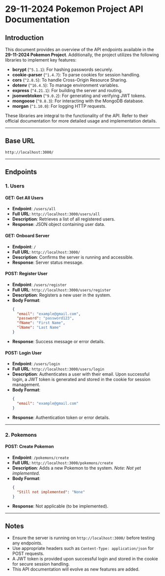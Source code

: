 # 29-11-2024 Pokemon Project API Documentation

## Introduction

This document provides an overview of the API endpoints available in the **29-11-2024 Pokemon Project**. Additionally, the project utilizes the following libraries to implement key features:

- **bcrypt** (`^5.1.1`): For hashing passwords securely.
- **cookie-parser** (`^1.4.7`): To parse cookies for session handling.
- **cors** (`^2.8.5`): To handle Cross-Origin Resource Sharing.
- **dotenv** (`^16.4.5`): To manage environment variables.
- **express** (`^4.21.1`): For building the server and routing.
- **jsonwebtoken** (`^9.0.2`): For generating and verifying JWT tokens.
- **mongoose** (`^8.8.3`): For interacting with the MongoDB database.
- **morgan** (`^1.10.0`): For logging HTTP requests.

These libraries are integral to the functionality of the API. Refer to their official documentation for more detailed usage and implementation details.

---

## Base URL

`http://localhost:3000/`

---

## Endpoints

### 1. Users

#### GET: Get All Users

- **Endpoint**: `/users/all`
- **Full URL**: `http://localhost:3000/users/all`
- **Description**: Retrieves a list of all registered users.
- **Response**: JSON object containing user data.

#### GET: Onboard Server

- **Endpoint**: `/`
- **Full URL**: `http://localhost:3000/`
- **Description**: Confirms the server is running and accessible.
- **Response**: Server status message.

#### POST: Register User

- **Endpoint**: `/users/register`
- **Full URL**: `http://localhost:3000/users/register`
- **Description**: Registers a new user in the system.
- **Body Format**:
  ```json
  {
    "email": "example@gmail.com",
    "password": "password123",
    "fName": "First Name",
    "lName": "Last Name"
  }
  ```
- **Response**: Success message or error details.

#### POST: Login User

- **Endpoint**: `/users/login`
- **Full URL**: `http://localhost:3000/users/login`
- **Description**: Authenticates a user with their email. Upon successful login, a JWT token is generated and stored in the cookie for session management.
- **Body Format**:
  ```json
  {
    "email": "example@gmail.com"
  }
  ```
- **Response**: Authentication token or error details.

---

### 2. Pokemons

#### POST: Create Pokemon

- **Endpoint**: `/pokemons/create`
- **Full URL**: `http://localhost:3000/pokemons/create`
- **Description**: Adds a new Pokemon to the system. _Note: Not yet implemented._
- **Body Format**:
  ```json
  {
    "Still not implemented": "None"
  }
  ```
- **Response**: Not applicable (to be implemented).

---

## Notes

- Ensure the server is running on `http://localhost:3000/` before testing any endpoints.
- Use appropriate headers such as `Content-Type: application/json` for POST requests.
- A JWT token is provided upon successful login and stored in the cookie for secure session handling.
- This API documentation will evolve as new features are added.
